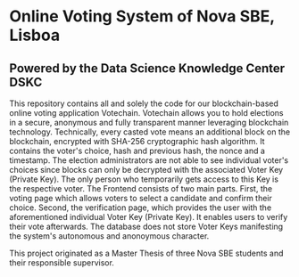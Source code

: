 # Online Voting System of Nova SBE, Lisboa
## Powered by the Data Science Knowledge Center DSKC 

This repository contains all and solely the code for our blockchain-based online voting application Votechain.
Votechain allows you to hold elections in a secure, anonymous and fully transparent manner leveraging blockchain technology. 
Technically, every casted vote means an additional block on the blockchain, encrypted with SHA-256 cryptographic hash algorithm. It contains the voter's choice, hash and previous hash, the nonce and a timestamp. The election administrators are not able to see individual voter's choices since blocks can only be decrypted with the associated Voter Key (Private Key). The only person who temporarily gets access to this Key is the respective voter.
The Frontend consists of two main parts. First, the voting page which allows voters to select a candidate and confirm their choice. Second, the verification page, which provides the user with the aforementioned individual Voter Key (Private Key). It enables users to verify their vote afterwards. The database does not store Voter Keys manifesting the system's autonomous and anonoymous character.

This project originated as a Master Thesis of three Nova SBE students and their responsible supervisor.
